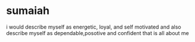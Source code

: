# sumaiah
i would describe myself as energetic, loyal, and self motivated
and also describe myself as dependable,posotive and confident that is all about me 
